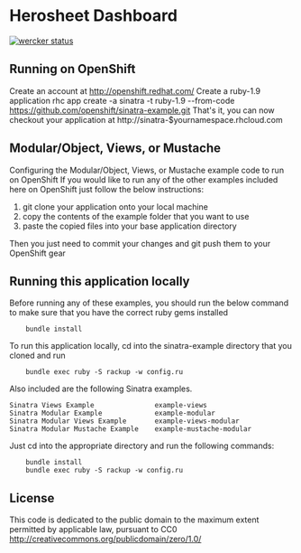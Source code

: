 Herosheet Dashboard
===================
[![wercker status](https://app.wercker.com/status/4c38ae43c4609f479aedf505f70c6395/m "wercker status")](https://app.wercker.com/project/bykey/4c38ae43c4609f479aedf505f70c6395)

Running on OpenShift
--------------------
Create an account at http://openshift.redhat.com/
Create a ruby-1.9 application
    rhc app create -a sinatra -t ruby-1.9 --from-code https://github.com/openshift/sinatra-example.git
That's it, you can now checkout your application at
    http://sinatra-$yournamespace.rhcloud.com

Modular/Object, Views, or Mustache
----------------------------------
Configuring the Modular/Object, Views, or Mustache example code to run on OpenShift
If you would like to run any of the other examples included here on OpenShift just follow the below instructions:

1. git clone your application onto your local machine
2. copy the contents of the example folder that you want to use
3. paste the copied files into your base application directory

Then you just need to commit your changes and git push them to your OpenShift gear


Running this application locally
----------------------------------
Before running any of these examples, you should run the below command to make sure that you have the correct ruby gems installed

		bundle install

To run this application locally, cd into the sinatra-example directory that you cloned and run

		bundle exec ruby -S rackup -w config.ru

Also included are the following Sinatra examples.

	Sinatra Views Example               example-views
	Sinatra Modular Example             example-modular
	Sinatra Modular Views Example       example-views-modular
	Sinatra Modular Mustache Example    example-mustache-modular

Just cd into the appropriate directory and run the following commands:

		bundle install
		bundle exec ruby -S rackup -w config.ru
		

License
-------
This code is dedicated to the public domain to the maximum extent
permitted by applicable law, pursuant to CC0
http://creativecommons.org/publicdomain/zero/1.0/
